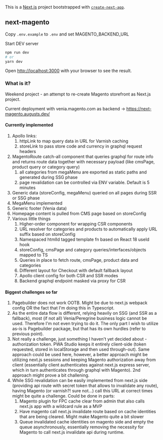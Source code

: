 This is a [Next.js](https://nextjs.org/) project bootstrapped with [`create-next-app`](https://github.com/vercel/next.js/tree/canary/packages/create-next-app).

## next-magento

Copy `.env.example` to `.env` and set MAGENTO_BACKEND_URL

Start DEV server

```bash
npm run dev
# or
yarn dev
```

Open [http://localhost:3000](http://localhost:3000) with your browser to see the result.

### What is it?

Weekend project - an attempt to re-create Magento storefront as Next.js project.

Current deployment with venia.magento.com as backend -> https://next-magento.augusts.dev/

#### Currently implemented

1. Apollo links:
   1. httpLink to map query data in URL for Varnish caching
   1. storeLink to pass store code and currency in graphql request headers
1. MagentoRoute catch-all component that queries graphql for route info and returns route data together with necessary payload (like cmsPage, product query or category query)
   1. all categories from megaMenu are exported as static paths and generated during SSG phase
   1. page revalidation can be controlled via ENV variable. Default is 5 minutes
1. Generic data (storeConfig, megaMenu) queried on all pages during SSR or SSG phase
1. MegaMenu implemented
1. Generic footer (Venia data)
1. Homepage content is pulled from CMS page based on storeConfig
1. Various little things
   1. Higher-order component for wrapping CSR components
   1. URL resolver for categories and products to automatically apply URL suffix based on storeConfig
   1. Namespaced htmlId tagged template fn based on React 18 useId hook
   1. storeConfig, cmsPage and category queries/interfaces/objects mapped to TS
   1. Queries in place to fetch route, cmsPage, product data and categories
   1. Different layout for Checkout with default fallback layout
   1. Apollo client config for both CSR and SSR modes
   1. Backend graphql endpoint masked via proxy for CSR

#### Biggest challenges so far

1. Pagebuilder does not work OOTB. Might be due to next.js webpack config OR the fact that I'm doing this in Typescript.
2. As the entire data flow is different, relying heavily on SSG (and SSR as a fallback), most (if not all) Venia/Peregrine business logic cannot be used. Therefore I'm not even trying to do it. The only part I wish to utilize as-is is Pagebuilder package, but that has its own hurdles (refer to previous point).
3. Not really a challenge, just something I haven't yet decided about - authorization token. PWA Studio keeps it entirely client-side (token requested, stored in localStorage and then used through-out). Same approach could be used here, however, a better approach might be utilizing next.js sessions and keeping Magento authorization away from client (essentially client authenticates against next.js express server, which in turn authenticates through graphql with Magento). 2nd approach might prove a bit challening.
4. While SSG revalidation can be easily implemented from next.js side (providing api route with secret token that allows to invalidate any route), having Magento (or varnish?! sure not...) call this URL at correct times might be quite a challenge. Could be done in parts:
   1. Magento plugin for FPC cache clear from admin that also calls next.js app with a wildcard rule as a MVP
   2. Have magento call next.js invalidate route based on cache identities that are being cleared. Might make Magento quite a bit slower
   3. Queue invalidated cache identities on magento side and empty the queue asynchronously, essentially removing the necessity for Magento to call next.js invalidate api during runtime.

